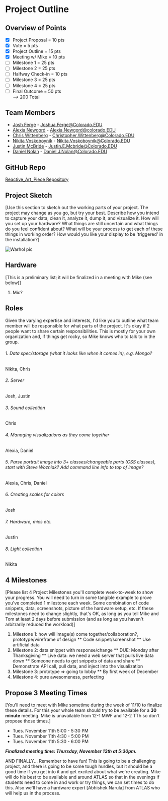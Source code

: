 Project Outline
============

## Overview of Points
- [x] Project Proposal = 10 pts  
- [x] Vote = 5 pts
- [x] Project Outline = 15 pts
- [x] Meeting w/ Mike = 10 pts
- [ ] Milestone 1 = 25 pts
- [ ] Milestone 2 = 25 pts
- [ ] Halfway Check-in = 10 pts
- [ ] Milestone 3 = 25 pts
- [ ] Milestone 4 = 25 pts
- [ ] Final Outcome = 50 pts  
--> 200 Total

## Team Members
* [Josh Ferge](www.github.com/JoshFerge) - Joshua.Ferge@Colorado.EDU
* [Alexia Newgord](www.github.com/alne4294) - Alexia.Newgord@colorado.EDU
* [Chris Wittenberg](www.github.com/cwitty1919) - Christopher.Wittenberg@Colorado.EDU
* [Nikita Voskoboynik](www.github.com/nikitavoskoboynik) - Nikita.Voskoboynik@Colorado.EDU
* [Justin McBride](www.github.com/dare599z) - Justin.E.Mcbride@Colorado.EDU
* [Daniel Nolan](www.github.com/dano8957) - Daniel.J.Nolan@Colorado.EDU

## GitHub Repo 

[Reactive_Art_Piece Repository](https://github.com/alne4294/Reactive_Art_Piece)

## Project Sketch
[Use this section to sketch out the working parts of your project.  The project may change as you go, but try your best.  Describe how you intend to capture your data, clean it, analyze it, dump it, and vizualize it.  How will you set up your hardware?  What things are still uncertain and what things do you feel confident about?  What will be your process to get each of these things in working order?  How would you like your display to be 'triggered' in the installation?]

![Warhol pic](http://www.online-tech-tips.com/wp-content/uploads/2011/06/John-Lennon-Andy-Warhol_thumb.png)

## Hardware
[This is a preliminary list; it will be finalized in a meeting with Mike (see below)]

1. Mic?

## Roles
Given the varying expertise and interests, I'd like you to outline what team member will be responsible for what parts of the project.  It's okay if 2 people want to share certain responsibilities.  This is mostly for your own organization and, if things get rocky, so Mike knows who to talk to in the group.

###### 1. Data spec/storage (what it looks like when it comes in), e.g. Mongo?
Nikita, Chris
###### 2. Server
Josh, Justin
###### 3. Sound collection
Chris
###### 4. Managing visualizations as they come together
Alexia, Daniel
###### 5. Parse portrait image into 3+ classes/changeable parts (CSS classes), start with Steve Wozniak?  Add command line info to top of image?
Alexia, Chris, Daniel
###### 6. Creating scales for colors
Josh
###### 7. Hardware, mics etc.
Justin
###### 8. Light collection
Nikita


## 4 Milestones
[Please list 4 Project Milestones you'll complete week-to-week to show your progress.  You will need to turn in some tangible example to prove you've completed 1 milestone each week.  Some combination of code snippets, data, screenshots, picture of the hardware setup, etc.  If these milestones need to change slightly, that's OK, as long as you tell Mike and Tom at least 2 days before submission (and as long as you haven't arbitrarily reduced the workload)]

1. Milestone 1: how will image(s) come together/collaboration?, prototype/wireframe of design ** Code snippet/screenshot ** Use artificial data
2. Milestone 2: data snippet with response/change ** DUE: Monday after Thanksgiving ** Live data: we need a web server that pulls live data down ** Someone needs to get snippets of data and share ** Demonstrate API call, pull data, and inject into the visualization
3. Milestone 3: prototype => going to lobby ** By first week of December
4. Milestone 4: pure awesomeness, perfecting

## Propose 3 Meeting Times
[You'll need to meet with Mike sometime during the week of 11/10 to finalize these details.  For this your whole team should try to be available for a **30 minute** meeting.  Mike is unavailable from 12-1 MWF and 12-2 TTh so don't propose those times.]

- Tues. November 11th 5:00 - 5:30 PM
- Tues. November 11th 4:30 - 5:00 PM
- Tues. November 11th 5:30 - 6:00 PM

***Finalized meeting time: Thursday, November 13th at 5:30pm.***

AND FINALLY... Remember to have fun!  This is going to be a challenging project, and there is going to be some tough hurdles, but it should be a good time if you get into it and get excited about what we're creating.  Mike will do his best to be available and around ATLAS so that in the evenings if students need to come in and work or try things, we can set times to do this.  Also we'll have a hardware expert [Abhishek Narula] from ATLAS who will help us in the process.  
